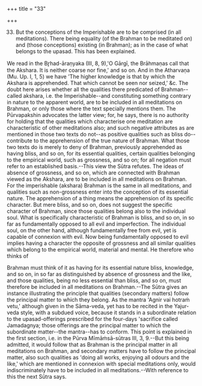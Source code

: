 +++
title = "33"

+++


33. But the conceptions of the Imperishable are to be comprised (in all meditations). There being equality (of the Brahman to be meditated on) and (those conceptions) existing (in Brahman); as in the case of what belongs to the upasad. This has been explained.

We read in the Br̥had-āraṇyaka (III, 8, 9),'O Gārgī, the Brāhmaṇas call that the Akshara. It is neither coarse nor fine,' and so on. And in the Atharvaṇa (Mu. Up. I, 1, 5) we have 'The higher knowledge is that by which the Akshara is apprehended. That which cannot be seen nor seized,' &c. The doubt here arises whether all the qualities there predicated of Brahman--called akshara, i.e. the Imperishable--and constituting something contrary in nature to the apparent world, are to be included in all meditations on Brahman, or only those where the text specially mentions them. The Pūrvapakshin advocates the latter view; for, he says, there is no authority for holding that the qualities which characterise one meditation are characteristic of other meditations also; and such negative attributes as are mentioned in those two texts do not--as positive qualities such as bliss do--contribute to the apprehension of the true nature of Brahman. What those two texts do is merely to deny of Brahman, previously apprehended as having bliss, and so on, for its essential qualities, certain qualities belonging to the empirical world, such as grossness, and so on; for all negation must refer to an established basis.--This view the Sūtra refutes. The ideas of absence of grossness, and so on, which are connected with Brahman viewed as the Akshara, are to be included in all meditations on Brahman. For the imperishable (akshara) Brahman is the same in all meditations, and qualities such as non-grossness enter into the conception of its essential nature. The apprehension of a thing means the apprehension of its specific character. But mere bliss, and so on, does not suggest the specific character of Brahman, since those qualities belong also to the individual soul. What is specifically characteristic of Brahman is bliss, and so on, in so far as fundamentally opposed to all evil and imperfection. The individual soul, on the other hand, although fundamentally free from evil, yet is capable of connexion with evil. Now being fundamentally opposed to evil implies having a character the opposite of grossness and all similar qualities which belong to the empirical world, material and mental. He therefore who thinks of

 Brahman must think of it as having for its essential nature bliss, knowledge, and so on, in so far as distinguished by absence of grossness and the like, and those qualities, being no less essential than bliss, and so on, must therefore be included in all meditations on Brahman.--The Sūtra gives an instance illustrating the principle that qualities (secondary matters) follow the principal matter to which they belong. As the mantra 'Agnir vai hotraṁ vetu,' although given in the Sāma-veda, yet has to be recited in the Yajur-veda style, with a subdued voice, because it stands in a subordinate relation to the upasad-offerings prescribed for the four-days 'sacrifice called Jamadagnya; those offerings are the principal matter to which the subordinate matter--the mantra--has to conform. This point is explained in the first section, i.e. in the Pūrva Mīmāṁsā-sūtras III, 3, 9.--But this being admitted, it would follow that as Brahman is the principal matter in all meditations on Brahman, and secondary matters have to follow the principal matter, also such qualities as 'doing all works, enjoying all odours and the like,' which are mentioned in connexion with special meditations only, would indiscriminately have to be included in all meditations.--With reference to this the next Sūtra says.

